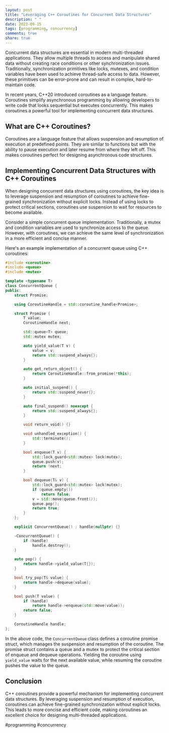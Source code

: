 ```yaml
---
layout: post
title: "Leveraging C++ Coroutines for Concurrent Data Structures"
description: " "
date: 2023-09-15
tags: [programming, concurrency]
comments: true
share: true
---
```


Concurrent data structures are essential in modern multi-threaded applications. They allow multiple threads to access and manipulate shared data without creating race conditions or other synchronization issues. Traditionally, synchronization primitives like locks, mutexes, and condition variables have been used to achieve thread-safe access to data. However, these primitives can be error-prone and can result in complex, hard-to-maintain code.

In recent years, C++20 introduced coroutines as a language feature. Coroutines simplify asynchronous programming by allowing developers to write code that looks sequential but executes concurrently. This makes coroutines a powerful tool for implementing concurrent data structures.

## What are C++ Coroutines?

Coroutines are a language feature that allows suspension and resumption of execution at predefined points. They are similar to functions but with the ability to pause execution and later resume from where they left off. This makes coroutines perfect for designing asynchronous code structures.

## Implementing Concurrent Data Structures with C++ Coroutines

When designing concurrent data structures using coroutines, the key idea is to leverage suspension and resumption of coroutines to achieve fine-grained synchronization without explicit locks. Instead of using locks to protect critical sections, coroutines use suspension to wait for resources to become available.

Consider a simple concurrent queue implementation. Traditionally, a mutex and condition variables are used to synchronize access to the queue. However, with coroutines, we can achieve the same level of synchronization in a more efficient and concise manner.

Here's an example implementation of a concurrent queue using C++ coroutines:

```cpp
#include <coroutine>
#include <queue>
#include <mutex>

template <typename T>
class ConcurrentQueue {
public:
    struct Promise;

    using CoroutineHandle = std::coroutine_handle<Promise>;

    struct Promise {
        T value;
        CoroutineHandle next;

        std::queue<T> queue;
        std::mutex mutex;

        auto yield_value(T v) {
            value = v;
            return std::suspend_always{};
        }

        auto get_return_object() {
            return CoroutineHandle::from_promise(*this);
        }

        auto initial_suspend() {
            return std::suspend_never{};
        }

        auto final_suspend() noexcept {
            return std::suspend_always{};
        }

        void return_void() {}

        void unhandled_exception() {
            std::terminate();
        }

        bool enqueue(T v) {
            std::lock_guard<std::mutex> lock(mutex);
            queue.push(v);
            return !next;
        }

        bool dequeue(T& v) {
            std::lock_guard<std::mutex> lock(mutex);
            if (queue.empty())
                return false;
            v = std::move(queue.front());
            queue.pop();
            return true;
        }
    };

    explicit ConcurrentQueue() : handle(nullptr) {}

    ~ConcurrentQueue() {
        if (handle)
            handle.destroy();
    }

    auto pop() {
        return handle->yield_value(T{});
    }

    bool try_pop(T& value) {
        return handle->dequeue(value);
    }

    bool push(T value) {
        if (handle)
            return handle->enqueue(std::move(value));
        return false;
    }

    CoroutineHandle handle;
};
```

In the above code, the `ConcurrentQueue` class defines a coroutine promise struct, which manages the suspension and resumption of the coroutine. The promise struct contains a queue and a mutex to protect the critical section of enqueue and dequeue operations. Yielding the coroutine using `yield_value` waits for the next available value, while resuming the coroutine pushes the value to the queue.

## Conclusion

C++ coroutines provide a powerful mechanism for implementing concurrent data structures. By leveraging suspension and resumption of execution, coroutines can achieve fine-grained synchronization without explicit locks. This leads to more concise and efficient code, making coroutines an excellent choice for designing multi-threaded applications.

#programming #concurrency